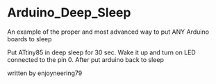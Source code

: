 # Arduino_Deep_Sleep
An example of the proper and most advanced way to put ANY Arduino boards to sleep

Put ATtiny85 in deep sleep for 30 sec. Wake it up and turn on LED connected to the pin 0. After put arduino back to sleep

written by enjoyneering79
